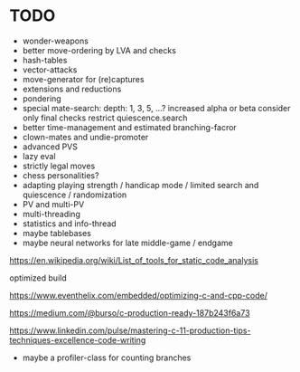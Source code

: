 TODO
====
* wonder-weapons
* better move-ordering by LVA and checks
* hash-tables
* vector-attacks
* move-generator for (re)captures
* extensions and reductions
* pondering
* special mate-search:
     depth: 1, 3, 5, ...?
    increased alpha or beta
    consider only final checks
    restrict quiescence.search
* better time-management and estimated branching-facror    
* clown-mates and undie-promoter
* advanced PVS
* lazy eval
* strictly legal moves
* chess personalities?
* adapting playing strength / handicap mode / limited search and quiescence / randomization
* PV and multi-PV
* multi-threading
* statistics and info-thread
* maybe tablebases
* maybe neural networks for late middle-game / endgame

https://en.wikipedia.org/wiki/List_of_tools_for_static_code_analysis

optimized build


https://www.eventhelix.com/embedded/optimizing-c-and-cpp-code/

https://medium.com/@burso/c-production-ready-187b243f6a73

https://www.linkedin.com/pulse/mastering-c-11-production-tips-techniques-excellence-code-writing
* maybe a profiler-class for counting branches
